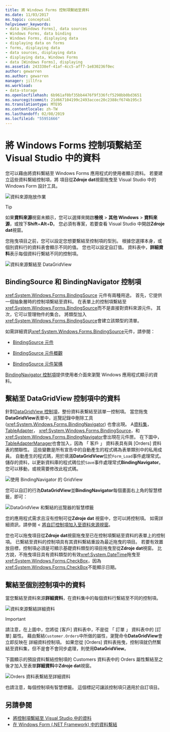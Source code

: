 ```yaml
---
title: 將 Windows Forms 控制項繫結至資料
ms.date: 11/03/2017
ms.topic: conceptual
helpviewer_keywords:
- data [Windows Forms], data sources
- Windows Forms, data binding
- Windows Forms, displaying data
- displaying data on forms
- forms, displaying data
- data sources, displaying data
- displaying data, Windows Forms
- data [Windows Forms], displaying
ms.assetid: 243338ef-41af-4cc5-aff7-1e830236f0ec
author: gewarren
ms.author: gewarren
manager: jillfra
ms.workload:
- data-storage
ms.openlocfilehash: 6b961af0bf35bb4476f9f336fcf5298bb0bd3651
ms.sourcegitcommit: 21d667104199c2493accec20c2388cf674b195c3
ms.translationtype: MTE95
ms.contentlocale: zh-TW
ms.lasthandoff: 02/08/2019
ms.locfileid: "55951666"
---
```

# <a name="bind-windows-forms-controls-to-data-in-visual-studio"></a>將 Windows Forms 控制項繫結至 Visual Studio 中的資料

您可以藉由將資料繫結至 Windows Forms 應用程式的使用者顯示資料。 若要建立這些資料繫結控制項，將 項目從**Zdroje dat**視窗拖曳至 Visual Studio 中的 Windows Form 設計工具。

![資料來源拖放作業](../data-tools/media/raddata-data-source-drag-operation.png)

> [!TIP]
> 如果**資料來源**視窗未顯示，您可以選擇來開啟**檢視** > **其他 Windows** > **資料來源**，或按下**Shift**+**Alt**+**D**。 您必須有專案，若要查看 Visual Studio 中開啟**Zdroje dat**視窗。

您拖曳項目之前，您可以設定您想要繫結至控制項的型別。 根據您選擇本身，或個別資料行的資料表會顯示不同的值。  您也可以設定自訂值。 資料表中，**詳細資料**表示每個資料行繫結不同的控制項。

![資料來源繫結至 DataGridView](../data-tools/media/raddata-bind-data-source-to-datagridview.png)

## <a name="bindingsource-and-bindingnavigator-controls"></a>BindingSource 和 BindingNavigator 控制項


  <xref:System.Windows.Forms.BindingSource> 元件有兩種用途。 首先，它提供一個抽象層時的控制項繫結至資料。 在表單上的控制項繫結至<xref:System.Windows.Forms.BindingSource>而不是直接對資料來源元件。 其次，它可以管理物件的集合。 將類型加入<xref:System.Windows.Forms.BindingSource>會建立該類型的清單。

如需詳細資訊<xref:System.Windows.Forms.BindingSource>元件，請參閱：

- [BindingSource 元件](/dotnet/framework/winforms/controls/bindingsource-component)

- [BindingSource 元件概觀](/dotnet/framework/winforms/controls/bindingsource-component-overview)

- [BindingSource 元件架構](/dotnet/framework/winforms/controls/bindingsource-component-architecture)

[BindingNavigator 控制項](/dotnet/framework/winforms/controls/bindingnavigator-control-windows-forms)提供使用者介面來瀏覽 Windows 應用程式顯示的資料。

## <a name="bind-to-data-in-a-datagridview-control"></a>繫結至 DataGridView 控制項中的資料

針對[DataGridView 控制項](/dotnet/framework/winforms/controls/datagridview-control-overview-windows-forms)，整份資料表繫結至該單一控制項。 當您拖曳**DataGridView**表單中，巡覽記錄中刪除工具 (<xref:System.Windows.Forms.BindingNavigator>) 也會出現。 A[資料集](../data-tools/dataset-tools-in-visual-studio.md)， [TableAdapter](../data-tools/create-and-configure-tableadapters.md)， <xref:System.Windows.Forms.BindingSource>，和<xref:System.Windows.Forms.BindingNavigator>會出現在元件匣。 在下圖中， [TableAdapterManager](https://msdn.microsoft.com/library/bb384426.aspx)也會加入，因為 「 客戶 」 資料表具有與 [Orders] 資料表的關聯性。 這些變數是所有宣告中的自動產生的程式碼為表單類別中的私用成員。 自動產生的程式碼，用於填滿**DataGridView**位於`Form_Load`事件處理常式。 儲存的資料，以更新資料庫的程式碼位於`Save`事件處理常式**BindingNavigator**。 您可以移動，或視需要修改此程式碼。

![使用 BindingNavigator 的 GridView](../data-tools/media/raddata-gridview-with-bindingnavigator.png)

您可以自訂的行為**DataGridView**並**BindingNavigator**每個畫面右上角的智慧標籤，即可：

![DataGridView 和繫結的巡覽器的智慧標籤](../data-tools/media/raddata-datagridview-and-binding-navigator-smart-tags.png)

您的應用程式需求且沒有控制可從**Zdroje dat**  視窗中，您可以將控制項。 如需詳細資訊，請參閱 <<c0> [ 將自訂控制項加入至資料來源視窗](../data-tools/add-custom-controls-to-the-data-sources-window.md)。

您也可以拖曳項目從**Zdroje dat**視窗拖曳至已在控制項繫結至資料的表單上的控制項。 已繫結至資料的控制項具有其資料繫結重設為最近拖曳的項目。 若要有效置放目標，控制項必須是可顯示基礎資料類型的項目拖曳至從**Zdroje dat**視窗。 比方說，不拖曳項目具有資料類型的有效<xref:System.DateTime>拖曳至<xref:System.Windows.Forms.CheckBox>，因為<xref:System.Windows.Forms.CheckBox>不能顯示日期。

## <a name="bind-to-data-in-individual-controls"></a>繫結至個別控制項中的資料

當您繫結至資料來源**詳細資料**，在資料集中的每個資料行繫結至不同的控制項。

![資料來源繫結詳細資料](../data-tools/media/raddata-bind-data-source-to-details.png)

> [!IMPORTANT]
> 請注意，在上圖中，您將從 [客戶] 資料表中，不是從 「 訂單 」 資料表中的 [訂單] 屬性。 藉由繫結`Customer.Orders`中所做的屬性，瀏覽命令**DataGridView**會立即反映在 詳細資料控制項。 如果您從 [Orders] 資料表拖曳，控制項就仍然繫結至資料集，但不是會不會同步處理，則使用**DataGridView**。

下圖顯示的預設資料繫結控制項的 Customers 資料表中的 Orders 屬性繫結至之後才加入至表單**詳細資料**中**Zdroje dat**視窗。

![Orders 資料表繫結至詳細資料](../data-tools/media/raddata-orders-table-bound-to-details.png)

也請注意，每個控制項有智慧標籤。 這個標記可讓該控制項只適用於自訂項目。

## <a name="see-also"></a>另請參閱

- [將控制項繫結至 Visual Studio 中的資料](../data-tools/bind-controls-to-data-in-visual-studio.md)
- [在 Windows Form (.NET Framework) 中的資料繫結](/dotnet/framework/winforms/windows-forms-data-binding)